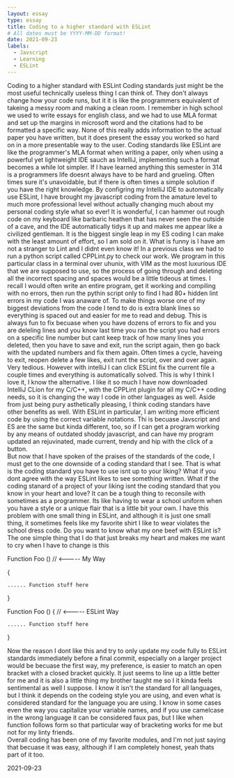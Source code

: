 ```yaml
---
layout: essay
type: essay
title: Coding to a higher standard with ESLint
# All dates must be YYYY-MM-DD format!
date: 2021-09-23
labels:
  - Javscript
  - Learning
  - ESLint
---
```

Coding to a higher standard with ESLint
Coding standards just might be the most useful technically useless thing I can think of.  They don't always change how your code runs, but it it is like the programmers equivalent of takeing a messy room and making a clean room.   I remember in high school we used  to write essays for english class, and we had to use MLA format and set up the margins in microsoft word and the citations had to be formatted a specific way.  None of this really adds information to the actual paper you have written, but it does present the essay you worked so hard on in a more presentable way to the user.  Coding standards like ESLint are like the programmer's MLA format when writing a paper, only when using a powerful yet lightweight IDE sauch as IntelliJ, implementing such a format becomes a while lot simpler.
If I have learned anything this semester in 314 is a programmers life doesnt always have to be hard and grueling.  Often times sure it's unavoidable, but if there is often times a simple solution if you have the right knowledge.  By configring my IntelliJ IDE to automatically use ESLint, I have brought my javascript coding from the amature level to much more professional level without actually changing much about my personal coding style what so ever!  It is wonderful, I can hammer out rough code on my keyboard like barbaric heathen that has never seen the outside of a cave, and the IDE automatically tidys it up and makes me appear like a civilized gentleman.  It is the biggest single leap in my ES coding I can make with the least amount of effort, so I am sold on it.
What is funny is I have am not a stranger to Lint and I didnt even know it!  In a previous class we had to run a python script called CPPLint.py to check our work.  We program in this particular class in a terminal over uhunix, with VIM as the most luxurious IDE that we are supposed to use, so the process of going through and deleting all the incorrect spacing and spaces would be a little tideous at times.  I recall I would often write an entire program, get it working and compiling with no errors, then run the pythin script only to find I had 80+ hidden lint errors in my code I was anaware of.  To make things worse one of my biggest deviations from the code I tend to do is extra blank lines so everything is spaced out and easier for me to read and debug.  This is always fun to fix becuase when you have dozens of errors to fix and you are deleling lines and you know last time you ran the script you had errors on a specific line number but cant keep track of how many lines you deleted, then you have to save and exit, run the script again, then go back with the updated numbers and fix them again.  Often times a cycle, haveing to exit, reopen delete a few likes, exit runt the script, over and over again.  Very tedious.
However with intelliJ I can click ESLint fix the current file a couple times and everything is automatically solved.  This is why I think I love it, I know the alternative.  I like it so much I have now downloaded IntelliJ CLion for my C/C++, with the CPPLint plugin for all my C/C++ coding needs, so it is changing the way I code in other languages as well.  Aside from just being pury asthetically pleasing, I think coding standars have other benefits as well.  With ESLint in particular, I am writing more efficient code by using the correct variable notations.  Thi is becuase Javscript and ES are the same but kinda different, too, so if I can get a program working by any means of outdated shoddy javascript, and can have my program updated an rejuvinated,  made current, trendy and hip with the click of a button.  
But now that I have spoken of the praises of the standards of the code, I must get to the one downside of a coding standard that I see.  That is what is the coding standard you have to use isnt up to your liking?  What if you dont agree with the way ESLint likes to see something written.  What if the coding stanard of a project of your liking isnt the coding standard that you know in your heart and love?  It can be a tough thing to reconsile with sometimes as a programmer.  Its like having to wear a school uniform when you have a style or a unique flair that is a little bit your own.  I have this problem with one small thing in ESLint, and although it is just one small thing, it sometimes feels like my favorite shirt I like to wear violates the school dress code. Do you want to know what my one beef with ESLint is?  The one simple thing that I do that just breaks my heart and makes me want to cry when I have to change is this

Function Foo ()    // <----- My Way

{


    ...... Function stuff here


}

Function Foo ()   {    // <----- ESLint Way


    ...... Function stuff here


}

Now the reason I dont like this and try to only  update my code fully to ESLint standards immediately before a final commit, especially on a larger project would be becuase the first way, my preference, is easier to match an open bracket with a closed bracket quickly.  It just seems to line up a little better for me and it is also a little thing my brother taught me so I it kinda feels sentimental as well I suppose.  I know it isn't the standard for all languages, but I think it depends on the codeing style you are using, and even what is considered standard for the language you are using. I know in some cases even the way you capitalize your variable names, and if you use camelcase in the wrong language it can be considered faux pas, but I like when function follows form so that particular way of bracketing works for me but not for my linty friends.  
Overall coding has been one of my favorite modules, and I'm not just saying that becuase it was easy, although if I am completely honest, yeah thats part of it too.

2021-09-23

